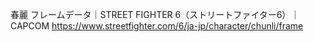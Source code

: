 春麗 フレームデータ｜STREET FIGHTER 6（ストリートファイター6）｜CAPCOM
https://www.streetfighter.com/6/ja-jp/character/chunli/frame
